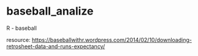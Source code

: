 # baseball_analize
R - baseball 

resource: https://baseballwithr.wordpress.com/2014/02/10/downloading-retrosheet-data-and-runs-expectancy/
